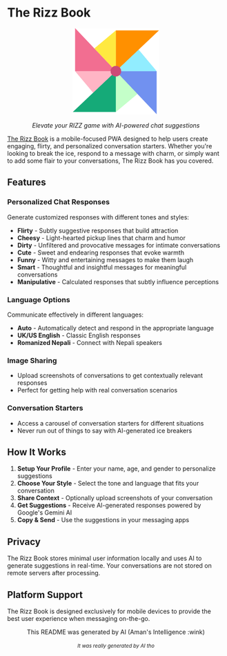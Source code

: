 # The Rizz Book

<p align="center">
  <img src="public/logo.svg" alt="The Rizz Book Logo" width="200" />
</p>
<p align="center"><em>Elevate your RIZZ game with AI-powered chat suggestions</em></p>

[The Rizz Book](https://therizzbook.pages.dev) is a mobile-focused PWA designed to help users create engaging, flirty, and personalized conversation starters. Whether you're looking to break the ice, respond to a message with charm, or simply want to add some flair to your conversations, The Rizz Book has you covered.

## Features

### Personalized Chat Responses

Generate customized responses with different tones and styles:

- **Flirty** - Subtly suggestive responses that build attraction
- **Cheesy** - Light-hearted pickup lines that charm and humor
- **Dirty** - Unfiltered and provocative messages for intimate conversations
- **Cute** - Sweet and endearing responses that evoke warmth
- **Funny** - Witty and entertaining messages to make them laugh
- **Smart** - Thoughtful and insightful messages for meaningful conversations
- **Manipulative** - Calculated responses that subtly influence perceptions

### Language Options

Communicate effectively in different languages:

- **Auto** - Automatically detect and respond in the appropriate language
- **UK/US English** - Classic English responses
- **Romanized Nepali** - Connect with Nepali speakers

### Image Sharing

- Upload screenshots of conversations to get contextually relevant responses
- Perfect for getting help with real conversation scenarios

### Conversation Starters

- Access a carousel of conversation starters for different situations
- Never run out of things to say with AI-generated ice breakers

## How It Works

1. **Setup Your Profile** - Enter your name, age, and gender to personalize suggestions
2. **Choose Your Style** - Select the tone and language that fits your conversation
3. **Share Context** - Optionally upload screenshots of your conversation
4. **Get Suggestions** - Receive AI-generated responses powered by Google's Gemini AI
5. **Copy & Send** - Use the suggestions in your messaging apps

## Privacy

The Rizz Book stores minimal user information locally and uses AI to generate suggestions in real-time. Your conversations are not stored on remote servers after processing.

## Platform Support

The Rizz Book is designed exclusively for mobile devices to provide the best user experience when messaging on-the-go.

<p align="center">This README was generated by AI (Aman's Intelligence :wink)</p>
<p align="center"><small><em>It was really generated by AI tho</em></small></p>
